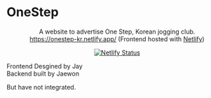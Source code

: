 # OneStep

<p align="center">
  <a>A website to advertise One Step, Korean jogging club.</a>
  <br/>
  <a href="https://onestep-kr.netlify.app/">https://onestep-kr.netlify.app/</a>
  (Frontend hosted with <a href="https://www.netlify.com/" target="_blank">Netlify</a>) <br/>
</p>
<p align="center">
  <a href="https://app.netlify.com/sites/simcomm/deploys" target="_blank">
    <img src="https://api.netlify.com/api/v1/badges/2877bf24-b6e1-47b5-a112-40060aa72f6a/deploy-status" alt="Netlify Status" />
  </a>
</p>


Frontend Desgined by Jay <br/>
Backend built by Jaewon <br/>

But have not integrated.
